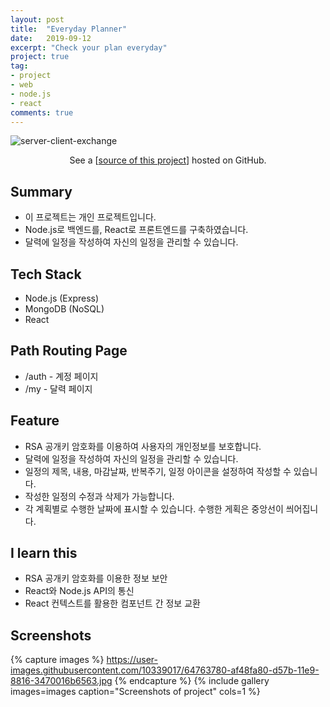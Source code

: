 ```yaml
---
layout: post
title:  "Everyday Planner"
date:   2019-09-12
excerpt: "Check your plan everyday"
project: true
tag:
- project
- web
- node.js
- react
comments: true
---
```


![server-client-exchange](https://user-images.githubusercontent.com/10339017/64757486-478bb300-d56d-11e9-91e9-0d1bc5dbca3f.png)
<center>See a [<a href="https://github.com/skqoaudgh/Node.js-React-EverydayPlanner">source of this project</a>] hosted on GitHub.</center>


## Summary
* 이 프로젝트는 개인 프로젝트입니다.
* Node.js로 백엔드를, React로 프론트엔드를 구축하였습니다.
* 달력에 일정을 작성하여 자신의 일정을 관리할 수 있습니다.


## Tech Stack
* Node.js (Express)
* MongoDB (NoSQL)
* React


## Path Routing Page
* /auth - 계정 페이지
* /my - 달력 페이지


## Feature
* RSA 공개키 암호화를 이용하여 사용자의 개인정보를 보호합니다.
* 달력에 일정을 작성하여 자신의 일정을 관리할 수 있습니다.
* 일정의 제목, 내용, 마감날짜, 반복주기, 일정 아이콘을 설정하여 작성할 수 있습니다.
* 작성한 일정의 수정과 삭제가 가능합니다. 
* 각 계획별로 수행한 날짜에 표시할 수 있습니다. 수행한 게획은 중앙선이 씌어집니다.


## I learn this
* RSA 공개키 암호화를 이용한 정보 보안
* React와 Node.js API의 통신
* React 컨텍스트를 활용한 컴포넌트 간 정보 교환


## Screenshots
{% capture images %}
	https://user-images.githubusercontent.com/10339017/64763780-af48fa80-d57b-11e9-8816-3470016b6563.jpg
{% endcapture %}
{% include gallery images=images caption="Screenshots of project" cols=1 %}
